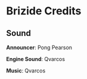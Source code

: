 # Brizide Credits

## Sound

**Announcer**: Pong Pearson

**Engine Sound**: Qvarcos

**Music**: Qvarcos
